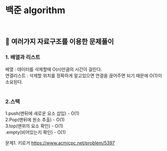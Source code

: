 # 백준 algorithm
<br>

## 👻 여러가지 자료구조를 이용한 문제풀이

### 1. 배열과 리스트
배열 : 데이터를 삭제할때 O(n)만큼의 시간이 걸린다.<br>
연결리스트 : 삭제할 위치를 정확하게 알고있으면 연결을 끊어주면 되기 때문에 O(1)이 소요된다.<br>
<br>

### 2.스택
1.push(맨뒤에 새로운 요소 삽입) - O(1)<br>
2.Pop(맨뒤에 원소 추출) - O(1)<br>
3.top(맨위의 요소 확인) - O(1)<br>
.empty(비어있는지 확인) - O(1)<br>

문제1. 키로거 https://www.acmicpc.net/problem/5397
